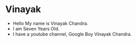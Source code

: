 # Vinayak

- Hello My name is Vinayak Chandra.
- I am Seven Years Old.
- I have a youtube channel, Google Boy Vinayak Chandra.
